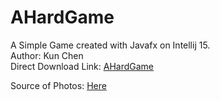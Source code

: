# AHardGame
A Simple Game created with Javafx on Intellij 15.  
Author: Kun Chen  
Direct Download Link: [AHardGame](https://github.com/KunJVR/AHardGame/blob/master/out/artifacts/AHardGame_jar/AHardGame.jar?raw=true)  

Source of Photos: [Here](http://1000awesomethings.com/2008/08/21/95-using-rock-paper-scissors-to-settle-anything/)




